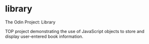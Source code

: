 # library
The Odin Project: Library

TOP project demonstrating the use of JavaScript objects to store and display user-entered book information.
